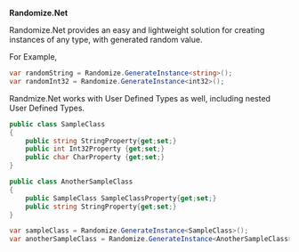 **Randomize.Net**

Randomize.Net provides an easy and lightweight solution for creating instances of any type, with generated random value. 

For Example,

```csharp
var randomString = Randomize.GenerateInstance<string>(); 
var randomInt32 = Randomize.GenerateInstance<int32>();
```

Randmize.Net works with User Defined Types as well, including nested User Defined Types.

```csharp
public class SampleClass
{
    public string StringProperty{get;set;}
    public int Int32Property {get;set;}
    public char CharProperty {get;set;}
}

public class AnotherSampleClass
{
    public SampleClass SampleClassProperty{get;set;}
    public string StringProperty{get;set;}
}

var sampleClass = Randomize.GenerateInstance<SampleClass>();
var anotherSampleClass = Randomize.GenerateInstance<AnotherSampleClass>();
```


